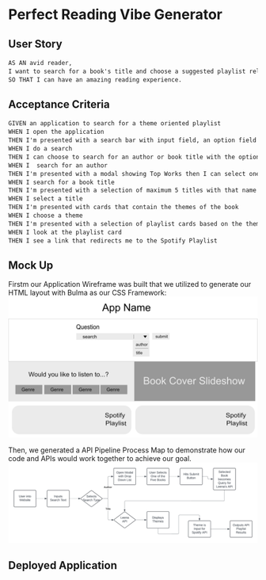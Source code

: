 # Perfect Reading Vibe Generator


## User Story 

```md 
AS AN avid reader, 
I want to search for a book's title and choose a suggested playlist related to the book's theme, 
SO THAT I can have an amazing reading experience.
```

## Acceptance Criteria

```md 
GIVEN an application to search for a theme oriented playlist
WHEN I open the application 
THEN I'm presented with a search bar with input field, an option field and a submit button 
WHEN I do a search
THEN I can choose to search for an author or book title with the option field 
WHEN I  search for an author 
THEN I'm presented with a modal showing Top Works then I can select one title and search the themes
WHEN I search for a book title
THEN I'm presented with a selection of maximum 5 titles with that name and it shows each author
WHEN I select a title 
THEN I'm presented with cards that contain the themes of the book 
WHEN I choose a theme
THEN I'm presented with a selection of playlist cards based on the theme chosen 
WHEN I look at the playlist card
THEN I see a link that redirects me to the Spotify Playlist 
```

## Mock Up

Firstm our Application Wireframe was built that we utilized to generate our HTML layout with Bulma as our CSS Framework:
<img title="Application Wireframe" alt="Initial Wireframe" src="./assets/images/Perfect Ambient Generator App.png">

Then, we generated a API Pipeline Process Map to demonstrate how our code and APIs would work together to achieve our goal.
<img title="API Pipeline" alt="Process Map" src="./assets/images/API Logic Pipeline.png">



## Deployed Application 

